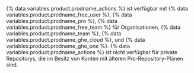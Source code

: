 {% data variables.product.prodname_actions %} ist verfügbar mit {% data variables.product.prodname_free_user %}, {% data variables.product.prodname_pro %}, {% data variables.product.prodname_free_team %} für Organisationen, {% data variables.product.prodname_team %}, {% data variables.product.prodname_ghe_cloud %}, und {% data variables.product.prodname_ghe_one %}. {% data variables.product.prodname_actions %} ist nicht verfügbar für private Repositorys, die im Besitz von Konten mit älteren Pro-Repository-Plänen sind. 
